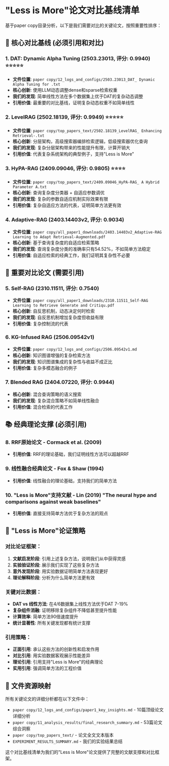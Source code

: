 # "Less is More"论文对比基线清单

基于paper copy目录分析，以下是我们需要对比的关键论文，按照重要性排序：

## 🎯 核心对比基线 (必须引用和对比)

### 1. **DAT: Dynamic Alpha Tuning** (2503.23013, 评分: 0.9940) ⭐⭐⭐⭐⭐
- **文件位置**: `paper copy/12_logs_and_configs/2503.23013_DAT_ Dynamic Alpha Tuning for .txt`
- **核心创新**: 使用LLM动态调整dense和sparse检索权重
- **我们的发现**: 简单线性方法在多个数据集上优于DAT的复杂动态调整
- **引用价值**: 最重要的对比基线，证明复杂动态权重不如简单线性

### 2. **LevelRAG** (2502.18139, 评分: 0.9949) ⭐⭐⭐⭐⭐
- **文件位置**: `paper copy/top_papers_text/2502.18139_LevelRAG_ Enhancing Retrieval-.txt`
- **核心创新**: 分层架构，高级搜索器编排检索逻辑，低级搜索器优化查询
- **我们的发现**: 复杂分层架构带来的性能提升有限，计算开销大
- **引用价值**: 代表复杂系统架构的典型例子，支持"Less is More"

### 3. **HyPA-RAG** (2409.09046, 评分: 0.9805) ⭐⭐⭐⭐
- **文件位置**: `paper copy/top_papers_text/2409.09046_HyPA-RAG_ A Hybrid Parameter A.txt`
- **核心创新**: 查询复杂度分类器 + 自适应参数调优
- **我们的发现**: 复杂的参数自适应机制实际效果有限
- **引用价值**: 复杂自适应方法的代表，证明简单方法更有效

### 4. **Adaptive-RAG** (2403.14403v2, 评分: 0.9034)
- **文件位置**: `paper copy/all_paper1_downloads/2403.14403v2_Adaptive-RAG Learning to Adapt Retrieval-Augmented.pdf`
- **核心创新**: 基于查询复杂度的自适应检索策略
- **我们的发现**: 查询复杂度分类的准确率只有54.52%，不如简单方法稳定
- **引用价值**: 自适应检索的经典工作，我们证明其复杂性不必要

## 🔄 重要对比论文 (需要引用)

### 5. **Self-RAG** (2310.11511, 评分: 0.7540)
- **文件位置**: `paper copy/all_paper1_downloads/2310.11511_Self-RAG Learning to Retrieve Generate and Critiqu.pdf`
- **核心创新**: 自反思机制，动态决定何时检索
- **我们的发现**: 自反思机制增加复杂度但收益有限
- **引用价值**: 复杂控制流的代表

### 6. **KG-Infused RAG** (2506.09542v1)
- **文件位置**: `paper copy/12_logs_and_configs/2506.09542v1.md`
- **核心创新**: 知识图谱增强的复杂检索方法
- **我们的发现**: 知识图谱集成的复杂性与收益不成正比
- **引用价值**: 复杂多模态融合的例子

### 7. **Blended RAG** (2404.07220, 评分: 0.9944)
- **核心创新**: 混合查询策略的语义搜索
- **我们的发现**: 复杂混合策略不如简单线性融合
- **引用价值**: 混合检索的代表工作

## 📚 经典理论支撑 (必须引用)

### 8. **RRF原始论文** - Cormack et al. (2009)
- **引用价值**: RRF的理论基础，我们证明线性方法可以超越RRF

### 9. **线性融合经典论文** - Fox & Shaw (1994)
- **引用价值**: 线性融合的理论基础，支持我们的简单方法

### 10. **"Less is More"支持文献** - Lin (2019) "The neural hype and comparisons against weak baselines"
- **引用价值**: 直接支持简单方法优于复杂方法的观点

## 🎯 "Less is More"论证策略

### 对比论证框架：
1. **文献启发阶段**: 引用上述复杂方法，说明我们从中获得灵感
2. **实验验证阶段**: 展示我们实现了这些复杂方法
3. **意外发现阶段**: 用实验数据证明简单方法表现更好
4. **理论解释阶段**: 分析为什么简单方法更有效

### 关键对比数据：
- **DAT vs 线性方法**: 在4/6数据集上线性方法优于DAT 7-19%
- **复杂组件消融**: 证明移除复杂组件不降低甚至提升性能
- **计算效率**: 简单方法90倍速度提升
- **统计显著性**: 所有关键发现都有统计支撑

### 引用策略：
- **正面引用**: 承认这些方法的创新性和启发作用
- **对比引用**: 用实验数据客观展示性能差异
- **理论引用**: 引用支持"Less is More"的经典理论
- **实用引用**: 强调简单方法的工程价值

## 📁 文件资源映射

所有关键论文的详细分析都在以下文件中：
- `paper copy/12_logs_and_configs/paper1_key_insights.md` - 10篇顶级论文详细分析
- `paper copy/11_analysis_results/final_research_summary.md` - 53篇论文综合洞察
- `paper copy/top_papers_text/` - 论文全文文本版本
- `EXPERIMENT_RESULTS_SUMMARY.md` - 我们的实验结果总结

这个对比基线清单为我们的"Less is More"论文提供了完整的文献支撑和对比框架。